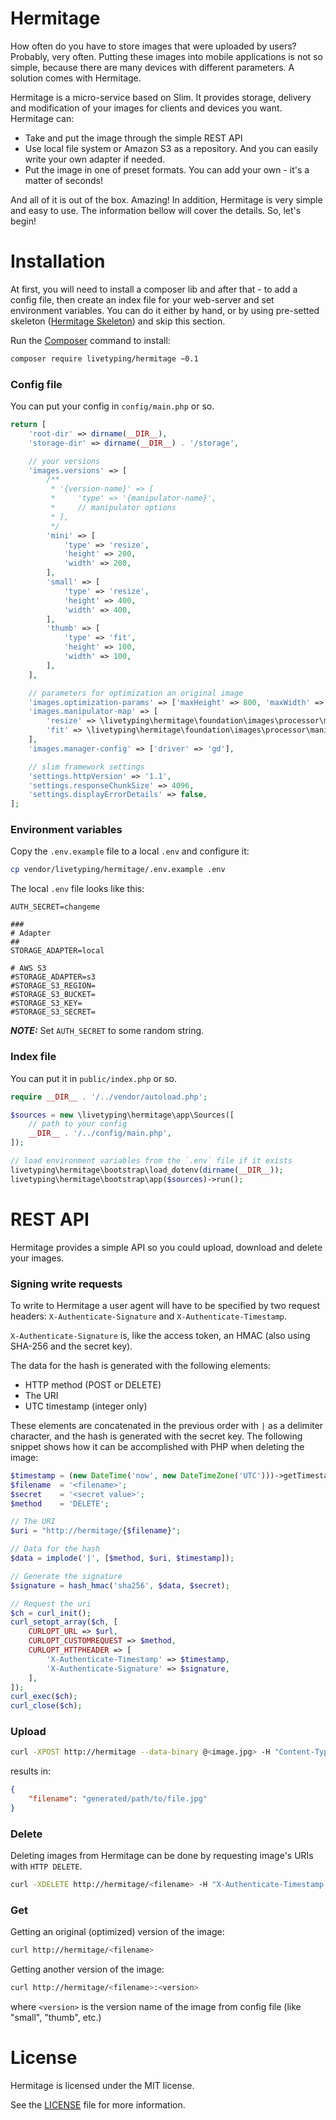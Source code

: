 Hermitage
=========

How often do you have to store images that were uploaded by users? 
Probably, very often. 
Putting these images into mobile applications is not so simple, because there are many devices with different parameters. 
A solution comes with Hermitage.

Hermitage is a micro-service based on Slim. It provides storage, 
delivery and modification of your images for clients and devices you want. Hermitage can:
* Take and put the image through the simple REST API
* Use local file system or Amazon S3 as a repository. And you can easily write your own adapter if needed.
* Put  the image in one of preset formats. You can add your own - it's a matter of seconds!

And all of it is out of the box. Amazing! In addition, Hermitage is very simple and easy to use. 
The information bellow will cover the details. So, let's begin!


# Installation

At first, you will need to install a composer lib and after that - to add a config file, 
then create an index file for your web-server and set environment variables. 
You can do it either by hand, or by using pre-setted skeleton 
([Hermitage Skeleton](https://github.com/LiveTyping/hermitage-skeleton)) and skip this section.

Run the [Composer](https://getcomposer.org) command to install:

```bash
composer require livetyping/hermitage ~0.1
```

### Config file

You can put your config in `config/main.php` or so.
 
```php
return [
    'root-dir' => dirname(__DIR__),
    'storage-dir' => dirname(__DIR__) . '/storage',

    // your versions
    'images.versions' => [
        /**
         * '{version-name}' => [
         *     'type' => '{manipulator-name}',
         *     // manipulator options
         * ],
         */
        'mini' => [
            'type' => 'resize',
            'height' => 200,
            'width' => 200,
        ],
        'small' => [
            'type' => 'resize',
            'height' => 400,
            'width' => 400,
        ],
        'thumb' => [
            'type' => 'fit',
            'height' => 100,
            'width' => 100,
        ],
    ],

    // parameters for optimization an original image
    'images.optimization-params' => ['maxHeight' => 800, 'maxWidth' => 800, 'interlace' => true],
    'images.manipulator-map' => [
        'resize' => \livetyping\hermitage\foundation\images\processor\manipulators\Resize::class,
        'fit' => \livetyping\hermitage\foundation\images\processor\manipulators\Fit::class,
    ],
    'images.manager-config' => ['driver' => 'gd'],

    // slim framework settings
    'settings.httpVersion' => '1.1',
    'settings.responseChunkSize' => 4096,
    'settings.displayErrorDetails' => false,
];
```

### Environment variables

Copy the `.env.example` file to a local `.env` and configure it:

```bash
cp vendor/livetyping/hermitage/.env.example .env
```

The local `.env` file looks like this:

```
AUTH_SECRET=changeme

###
# Adapter
##
STORAGE_ADAPTER=local

# AWS S3
#STORAGE_ADAPTER=s3
#STORAGE_S3_REGION=
#STORAGE_S3_BUCKET=
#STORAGE_S3_KEY=
#STORAGE_S3_SECRET=
```

***NOTE:*** Set `AUTH_SECRET` to some random string.

### Index file

You can put it in `public/index.php` or so.

```php
require __DIR__ . '/../vendor/autoload.php';

$sources = new \livetyping\hermitage\app\Sources([
    // path to your config
    __DIR__ . '/../config/main.php',
]);

// load environment variables from the `.env` file if it exists
livetyping\hermitage\bootstrap\load_dotenv(dirname(__DIR__));
livetyping\hermitage\bootstrap\app($sources)->run();
```

# REST API

Hermitage provides a simple API so you could upload, download and delete your images.

### Signing write requests

To write to Hermitage a user agent will have to be specified by two request headers: 
`X-Authenticate-Signature` and `X-Authenticate-Timestamp`.

`X-Authenticate-Signature` is, like the access token, an HMAC (also using SHA-256 and the secret key).

The data for the hash is generated with the following elements:

* HTTP method (POST or DELETE)
* The URI
* UTC timestamp (integer only)

These elements are concatenated in the previous order with `|` as a delimiter character, 
and the hash is generated with the secret key. 
The following snippet shows how it can be accomplished with PHP when deleting the image:

```php
$timestamp = (new DateTime('now', new DateTimeZone('UTC')))->getTimestamp();
$filename  = '<filename>';
$secret    = '<secret value>';
$method    = 'DELETE';

// The URI
$uri = "http://hermitage/{$filename}";

// Data for the hash
$data = implode('|', [$method, $uri, $timestamp]);

// Generate the signature
$signature = hash_hmac('sha256', $data, $secret);

// Request the uri
$ch = curl_init();
curl_setopt_array($ch, [
    CURLOPT_URL => $url,
    CURLOPT_CUSTOMREQUEST => $method,
    CURLOPT_HTTPHEADER => [
        'X-Authenticate-Timestamp' => $timestamp,
        'X-Authenticate-Signature' => $signature,
    ],
]);
curl_exec($ch);
curl_close($ch);
```

### Upload 

```bash
curl -XPOST http://hermitage --data-binary @<image.jpg> -H "Content-Type: image/jpeg" -H "X-Authenticate-Timestamp: <timestamp>" -H "X-Authenticate-Signature: <signature>"
```

results in:

```json
{
    "filename": "generated/path/to/file.jpg"
}
```

### Delete

Deleting images from Hermitage can be done by requesting image's URIs with `HTTP DELETE`.

```bash
curl -XDELETE http://hermitage/<filename> -H "X-Authenticate-Timestamp: <timestamp>" -H "X-Authenticate-Signature: <signature>"
```

### Get

Getting an original (optimized) version of the image:

```bash
curl http://hermitage/<filename>
```

Getting another version of the image:

```bash
curl http://hermitage/<filename>:<version>
```

where `<version>` is the version name of the image from config file (like "small", "thumb", etc.)

# License

Hermitage is licensed under the MIT license.

See the [LICENSE](LICENSE) file for more information.
